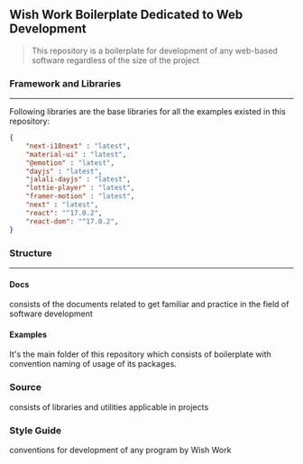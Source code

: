 ## Wish Work Boilerplate Dedicated to Web Development

> This repository is a boilerplate for development of any web-based software regardless of the size of the project

### Framework and Libraries
---
Following libraries are the base libraries for all the examples existed in this repository:

```json
{
    "next-i18next" : "latest",
    "material-ui" : "latest",
    "@emotion" : "latest",
    "dayjs" : "latest",
    "jalali-dayjs" : "latest",
    "lottie-player" : "latest",
    "framer-motion" : "latest",
    "next" : "latest",
    "react": "^17.0.2",
    "react-dom": "^17.0.2",
}
```

### Structure
---
#### Docs
consists of the documents related to get familiar and practice in the field of software development

#### Examples
It's the main folder of this repository which consists of boilerplate with convention naming of usage of its packages.

### Source
consists of libraries and utilities applicable in projects

### Style Guide
conventions for development of any program by Wish Work
